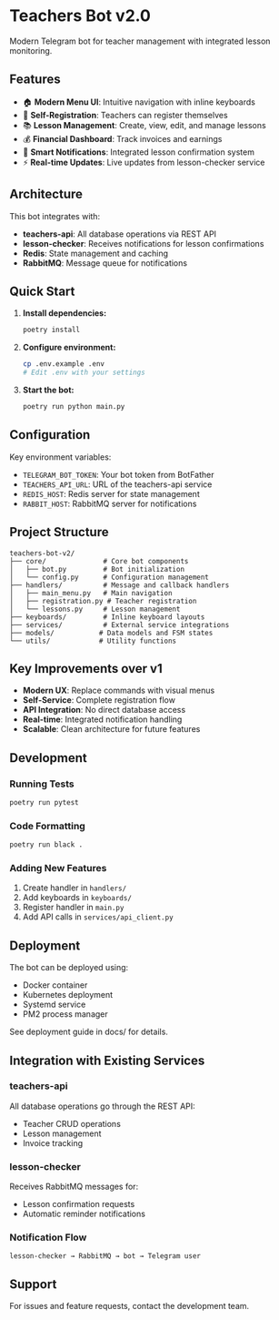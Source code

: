 # Teachers Bot v2.0

Modern Telegram bot for teacher management with integrated lesson monitoring.

## Features

- 🏠 **Modern Menu UI**: Intuitive navigation with inline keyboards
- 📝 **Self-Registration**: Teachers can register themselves
- 📚 **Lesson Management**: Create, view, edit, and manage lessons
- 💰 **Financial Dashboard**: Track invoices and earnings
- 🔔 **Smart Notifications**: Integrated lesson confirmation system
- ⚡ **Real-time Updates**: Live updates from lesson-checker service

## Architecture

This bot integrates with:
- **teachers-api**: All database operations via REST API
- **lesson-checker**: Receives notifications for lesson confirmations
- **Redis**: State management and caching
- **RabbitMQ**: Message queue for notifications

## Quick Start

1. **Install dependencies:**
   ```bash
   poetry install
   ```

2. **Configure environment:**
   ```bash
   cp .env.example .env
   # Edit .env with your settings
   ```

3. **Start the bot:**
   ```bash
   poetry run python main.py
   ```

## Configuration

Key environment variables:

- `TELEGRAM_BOT_TOKEN`: Your bot token from BotFather
- `TEACHERS_API_URL`: URL of the teachers-api service
- `REDIS_HOST`: Redis server for state management
- `RABBIT_HOST`: RabbitMQ server for notifications

## Project Structure

```
teachers-bot-v2/
├── core/              # Core bot components
│   ├── bot.py         # Bot initialization
│   └── config.py      # Configuration management
├── handlers/          # Message and callback handlers
│   ├── main_menu.py   # Main navigation
│   ├── registration.py # Teacher registration
│   └── lessons.py     # Lesson management
├── keyboards/         # Inline keyboard layouts
├── services/          # External service integrations
├── models/           # Data models and FSM states
└── utils/            # Utility functions
```

## Key Improvements over v1

- **Modern UX**: Replace commands with visual menus
- **Self-Service**: Complete registration flow
- **API Integration**: No direct database access
- **Real-time**: Integrated notification handling
- **Scalable**: Clean architecture for future features

## Development

### Running Tests
```bash
poetry run pytest
```

### Code Formatting
```bash
poetry run black .
```

### Adding New Features

1. Create handler in `handlers/`
2. Add keyboards in `keyboards/`
3. Register handler in `main.py`
4. Add API calls in `services/api_client.py`

## Deployment

The bot can be deployed using:
- Docker container
- Kubernetes deployment
- Systemd service
- PM2 process manager

See deployment guide in docs/ for details.

## Integration with Existing Services

### teachers-api
All database operations go through the REST API:
- Teacher CRUD operations
- Lesson management
- Invoice tracking

### lesson-checker
Receives RabbitMQ messages for:
- Lesson confirmation requests
- Automatic reminder notifications

### Notification Flow
```
lesson-checker → RabbitMQ → bot → Telegram user
```

## Support

For issues and feature requests, contact the development team.
